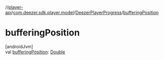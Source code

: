 //[player-api](../../../index.md)/[com.deezer.sdk.player.model](../index.md)/[DeezerPlayerProgress](index.md)/[bufferingPosition](buffering-position.md)

# bufferingPosition

[androidJvm]\
val [bufferingPosition](buffering-position.md): [Double](https://kotlinlang.org/api/latest/jvm/stdlib/kotlin/-double/index.html)

